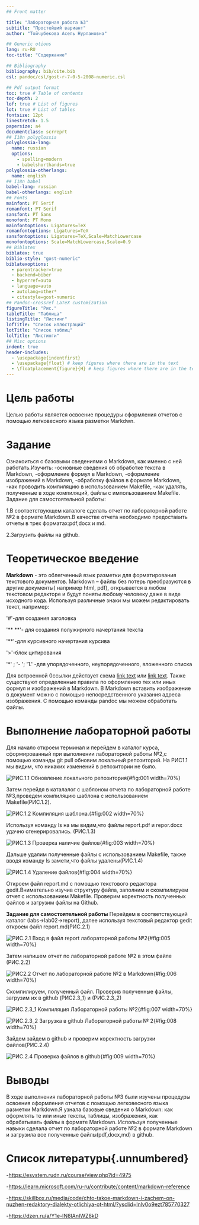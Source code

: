 ```yaml
---
## Front matter

title: "Лабораторная работа №3"
subtitle: "Простейший вариант"
author: "Тойчубекова Асель Нурлановна"

## Generic otions
lang: ru-RU
toc-title: "Содержание"

## Bibliography
bibliography: bib/cite.bib
csl: pandoc/csl/gost-r-7-0-5-2008-numeric.csl

## Pdf output format
toc: true # Table of contents
toc-depth: 2
lof: true # List of figures
lot: true # List of tables
fontsize: 12pt
linestretch: 1.5
papersize: a4
documentclass: scrreprt
## I18n polyglossia
polyglossia-lang:
  name: russian
  options:
	- spelling=modern
	- babelshorthands=true
polyglossia-otherlangs:
  name: english
## I18n babel
babel-lang: russian
babel-otherlangs: english
## Fonts
mainfont: PT Serif
romanfont: PT Serif
sansfont: PT Sans
monofont: PT Mono
mainfontoptions: Ligatures=TeX
romanfontoptions: Ligatures=TeX
sansfontoptions: Ligatures=TeX,Scale=MatchLowercase
monofontoptions: Scale=MatchLowercase,Scale=0.9
## Biblatex
biblatex: true
biblio-style: "gost-numeric"
biblatexoptions:
  - parentracker=true
  - backend=biber
  - hyperref=auto
  - language=auto
  - autolang=other*
  - citestyle=gost-numeric
## Pandoc-crossref LaTeX customization
figureTitle: "Рис."
tableTitle: "Таблица"
listingTitle: "Листинг"
lofTitle: "Список иллюстраций"
lotTitle: "Список таблиц"
lolTitle: "Листинги"
## Misc options
indent: true
header-includes:
  - \usepackage{indentfirst}
  - \usepackage{float} # keep figures where there are in the text
  - \floatplacement{figure}{H} # keep figures where there are in the text
---
```


# Цель работы
Целью работы является освоение процедуры оформления отчетов с помощью легковесного языка разметки Markdwn.

# Задание
Ознакоиться с базовыми сведениями о Markdown, как именно с ней работать.Изучить:
-основные сведения об обработке текста в Markdown,
-оформление формул в Markdown,
-oформление изображений в Markdown,
-обработку файлов в формате Markdown,
-как проводить компиляцию в использованием Makefile,
-как удалять, полученные в ходе компиляций, файлы с импользованием Makefile.
Задание для самостоятельной работы:

1.В соответствующем каталоге сделать отчет по лабораторной работе №2 в формате Markdown.В качестве отчета необходимо предоставить отчеты в трех форматах:pdf,docx и md.

2.Загрузить файлы на github.

# Теоретическое введение
**Markdown** -  это облегченный язык разметки для форматирования текстового документов. Markdown – файлы без потерь преобразуются в другие документы( например html, pdf), открывается в любом текстовом редакторе и будут поняты любому человеку даже в виде исходного кода. Используя различные знаки мы можем редактировать текст, например:

'#'-для создания заголовка

'** **'- для создания полужирного начертания текста

'**'-для курсивного начертания курсива

'>'-блок цитирования

'*' ; '- '; '1.' -для упорядоченного, неупорядоченного, вложенного списка

Для встроенной 0ссылки действует схема [link text](file-name.md) или [link text](http://example.com/ "Необязательная подсказка").
Также существуют определенные правила по оформлению тех или иных формул и изображений в Markdown. В Markdown вставить изображение в документ можно с помощью непосредственного указания адреса изображения. C помощью команды pandoc  мы можем обработать файлы.

# Выполнение лабораторной работы
Для начало откроем терминал и перейдем в каталог курса, сформированный при выполнении лабораторной работы №2,с помощью команды git pull обновим локальный репозиторий. На РИС1.1 мы видим, что никаких изменений в репозитории не было.

![РИС.1.1 Обновление локального репозитория](image/р.1.1.png){#fig:001 width=70%}

Затем перейдя в каталалог с шаблоном отчета по лабораторной работе №3,проведем компиляцию шаблона с использованием Makefile(РИС.1.2).

![РИС.1.2 Компиляция шаблона.](image/р.1.2.png){#fig:002 width=70%}

Используя команду ls на мы видим,что файлы report.pdf и repor.docx удачно сгенерировались. (РИС.1.3)

![РИС.1.3 Проверка наличие файлов](image/рр.1.3.png){#fig:003 width=70%}

Дальше удалим полученные файлы с использованием Makefile, также вводя команду ls замети,что файлы удалены(РИС.1.4)

![РИС.1.4 Удаление файлов](image/р.1.4.png){#fig:004 width=70%}

Откроем файл report.md с помощью текстового редактора gedit.Внимательно изучив структуру файла, заполним и скомпилируем отчет с использованием Makefile. Проверим коректность полученных файлов и загрузим файлы на Github.


**Задание для самостоятельной работы**
Перейдем в соответствующий каталог (labs->lab02->report), далее используя текстовый редактор gedit откроем файл report.md(РИС.2.1)

![РИС.2.1 Вход в файл report лабораторной работы №2](image/p.2.1.png){#fig:005 width=70%}

Затем напишем отчет по лабораторной работе №2 в этом файле (РИС.2.2)

![РИС2.2 Отчет по лабораторной работе №2 в Markdown](image/рисунок.png){#fig:006 width=70%}

 Скомпилируем, полученный файл. Проверив полученные файлы, загрузим их в github (РИС2.3_1) и (РИС.2.3_2)
 
![РИС.2.3_1 Компиляция Лабораторной работы №2](image/p.2.3_1.png){#fig:007 width=70%}

![РИС.2.3_2 Загрузка в github Лабораторной работы № 2](image/рр.2.2.png){#fig:008 width=70%}

Зайдем зайдем в github и проверим коректность загрузки файлов(РИС.2.4)

![РИС.2.4 Проверка файлов в github](image/p.2.4.png){#fig:009 width=70%} 

# Выводы
В ходе выполнения лабораторной работы №3 были изучены процедуры освоения оформления отчетов с помощью легковесного языка разметки Markdown.Я узнала базовые сведения о Markdown:
как оформлять те или иные тексты, таблицы, изображения, как обрабатывать файлы в формате Markdown. Используя полученные навыки сделала отчет по лабораторной работе №2 в формате Markdown и загрузила все полученные файлы(pdf,docx,md) в github.

# Список литературы{.unnumbered}
-https://esystem.rudn.ru/course/view.php?id=4975

-https://learn.microsoft.com/ru-ru/contribute/content/markdown-reference

-https://skillbox.ru/media/code/chto-takoe-markdown-i-zachem-on-nuzhen-redaktory-dialekty-otlichiya-ot-html/?ysclid=lnlv0o9ezt785770327

-https://dzen.ru/a/Y1e-IN8IAnIWZ8kD


